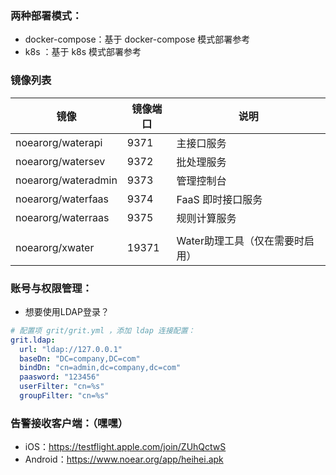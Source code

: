 

### 两种部署模式：

* docker-compose：基于 docker-compose 模式部署参考
* k8s ：基于 k8s 模式部署参考


### 镜像列表

| 镜像    | 镜像端口    | 说明                 |
|-------|-------|--------------------|
| noearorg/waterapi | 9371  | 主接口服务              |
| noearorg/watersev | 9372  | 批处理服务              |
| noearorg/wateradmin | 9373  | 管理控制台              |
| noearorg/waterfaas | 9374  | FaaS 即时接口服务        |
| noearorg/waterraas | 9375  | 规则计算服务             |
|  |       |                    |
| noearorg/xwater | 19371 | Water助理工具（仅在需要时启用） |


### 账号与权限管理：

* 想要使用LDAP登录？

```yaml
# 配置项 grit/grit.yml ，添加 ldap 连接配置：
grit.ldap:
  url: "ldap://127.0.0.1"
  baseDn: "DC=company,DC=com"
  bindDn: "cn=admin,dc=company,dc=com"
  paasword: "123456"
  userFilter: "cn=%s"
  groupFilter: "cn=%s"
```


### 告警接收客户端：（嘿嘿）

* iOS：https://testflight.apple.com/join/ZUhQctwS
* Android：https://www.noear.org/app/heihei.apk




